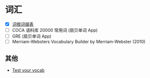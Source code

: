 # 词汇

- [x] [词根词缀表](roots_and_affixes.md)
- [ ] COCA 语料库 20000 常用词 (扇贝单词 App)
- [ ] GRE (扇贝单词 App)
- [ ] Merriam-Websters Vocabulary Builder by Merriam-Webster (2010)

## 其他

- [Test your vocab](http://testyourvocab.com/)
